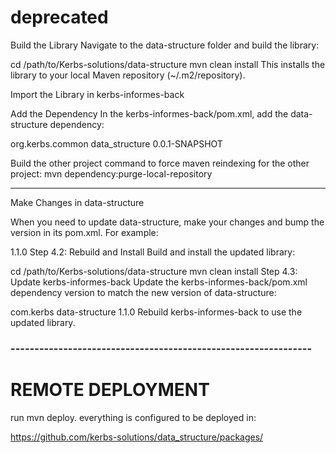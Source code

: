 # deprecated

Build the Library
Navigate to the data-structure folder and build the library:

cd /path/to/Kerbs-solutions/data-structure
mvn clean install
This installs the library to your local Maven repository (~/.m2/repository).

Import the Library in kerbs-informes-back

Add the Dependency
In the kerbs-informes-back/pom.xml, add the data-structure dependency:

<dependency>
     <groupId>org.kerbs.common</groupId>
    <artifactId>data_structure</artifactId>
    <version>0.0.1-SNAPSHOT</version>
</dependency>

Build the other project
command to force maven reindexing for the other project: mvn dependency:purge-local-repository

--------------------------------------

Make Changes in data-structure

When you need to update data-structure, make your changes and bump the version in its pom.xml. For example:

<version>1.1.0</version>
Step 4.2: Rebuild and Install
Build and install the updated library:

cd /path/to/Kerbs-solutions/data-structure
mvn clean install
Step 4.3: Update kerbs-informes-back
Update the kerbs-informes-back/pom.xml dependency version to match the new version of data-structure:

<dependency>
    <groupId>com.kerbs</groupId>
    <artifactId>data-structure</artifactId>
    <version>1.1.0</version>
</dependency>
Rebuild kerbs-informes-back to use the updated library.

### ---------------------------------------------------------------

# REMOTE DEPLOYMENT 

run mvn deploy. everything is configured to be deployed in:

https://github.com/kerbs-solutions/data_structure/packages/
